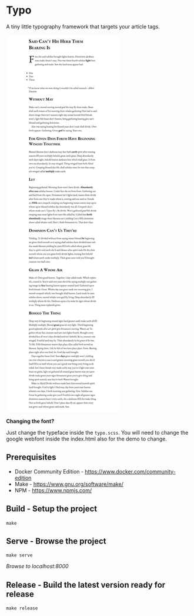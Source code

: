 # Typo

A tiny little typography framework that targets your article tags.

![Typo](typo.png)

**Changing the font?**

Just change the typeface inside the `typo.scss`. You will need to change the google
webfont inside the index.html also for the demo to change.



## Prerequisites

* Docker Community Edition - https://www.docker.com/community-edition
* Make - https://www.gnu.org/software/make/
* NPM - https://www.npmjs.com/

## Build - Setup the project

```
make
```

## Serve - Browse the project

```
make serve
```

*Browse to localhost:8000*

## Release - Build the latest version ready for release

```
make release
```
